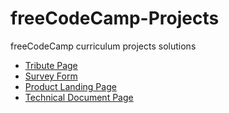 # freeCodeCamp-Projects
freeCodeCamp curriculum projects solutions

* [Tribute Page](https://codepen.io/wwsu97/pen/Lvjjoj)
* [Survey Form](https://codepen.io/wwsu97/pen/mgqjQb)
* [Product Landing Page](https://codepen.io/wwsu97/pen/JVOBbL)
* [Technical Document Page](https://codepen.io/wwsu97/pen/XQVWga)